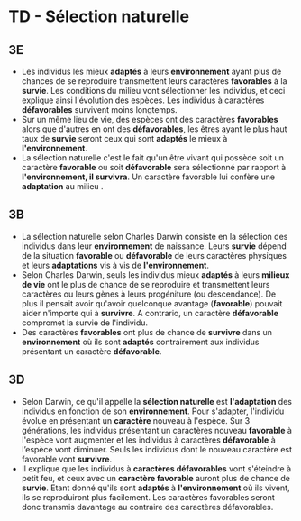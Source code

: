 # TD - Sélection naturelle

## 3E

* Les individus les mieux **adaptés** à leurs **environnement** ayant plus de chances de se reproduire transmettent leurs caractères **favorables** à la **survie**. Les conditions du milieu vont sélectionner les individus, et ceci explique ainsi l'évolution des espèces. Les individus à caractères **défavorables** survivent moins longtemps.
* Sur un même lieu de vie, des espèces ont des caractères **favorables** alors que d'autres en ont des **défavorables**, les êtres ayant le plus haut taux de **survie** seront ceux qui sont **adaptés** le mieux à **l'environnement**.
* La sélection naturelle c'est le fait qu'un être vivant qui possède soit un caractère **favorable** ou soit **défavorable** sera sélectionné par rapport à **l'environnement, il survivra**. Un caractère favorable lui confère une **adaptation** au milieu .

## 3B

* La sélection naturelle selon Charles Darwin consiste en la sélection des individus dans leur **environnement** de naissance. Leurs **survie** dépend de la situation **favorable** ou **défavorable** de leurs caractères physiques et leurs **adaptations** vis à vis de **l'environnement**.
* Selon Charles Darwin, seuls les individus mieux **adaptés** à leurs **milieux de vie** ont le plus de chance de se reproduire et transmettent leurs caractères ou leurs gènes à leurs progéniture (ou descendance). De plus il pensait avoir qu'avoir quelconque avantage (**favorable**) pouvait aider n'importe qui à **survivre**. A contrario, un caractère **défavorable** compromet la survie de l'individu.
* Des caractères **favorables** ont plus de chance de **survivre** dans un **environnement** où ils sont **adaptés** contrairement aux individus présentant un caractère **défavorable**.

## 3D

* Selon Darwin, ce qu'il appelle la **sélection naturelle** est **l'adaptation** des individus en fonction de son **environnement**. Pour s'adapter, l'individu évolue en présentant un **caractère** nouveau à l'espèce. Sur 3 générations, les individus présentant un caractères nouveau **favorable** à l'espèce vont augmenter et les individus à caractères **défavorable** à l’espèce vont diminuer. Seuls les individus dont le nouveau caractère est favorable vont **survivre**. 
* Il explique que les individus à **caractères défavorables** vont s'éteindre à petit feu, et ceux avec un **caractère favorable** auront plus de chance de **survie**. Etant donné qu'ils sont **adaptés** à **l'environnement** où ils vivent, ils se reproduiront plus facilement. Les caractères favorables seront donc transmis davantage au contraire des caractères défavorables. 